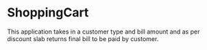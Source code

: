 # ShoppingCart
This application takes in a customer type and bill amount and as per discount slab returns final bill to be paid by customer.

